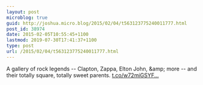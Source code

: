 ```yaml
---
layout: post
microblog: true
guid: http://joshua.micro.blog/2015/02/04/t563123775240011777.html
post_id: 38974
date: 2015-02-05T10:55:45+1100
lastmod: 2019-07-30T17:41:37+1100
type: post
url: /2015/02/04/t563123775240011777.html
---
```

A gallery of rock legends -- Clapton, Zappa, Elton John, &amp;amp; more -- and their totally square, totally sweet parents. [t.co/w72miGSYF...](http://t.co/w72miGSYFA)

